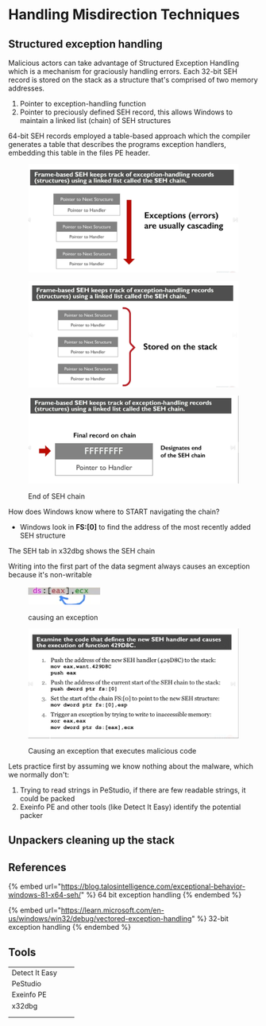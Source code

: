 # Handling Misdirection Techniques

## Structured exception handling

Malicious actors can take advantage of Structured Exception Handling which is a mechanism for  graciously handling errors. Each 32-bit SEH record is stored on the stack as a structure that's comprised of two memory addresses.&#x20;

1. Pointer to exception-handling function
2. Pointer to preciously defined SEH record, this allows Windows to maintain a linked list (chain) of SEH structures

64-bit SEH records employed a table-based approach which the compiler generates a table that describes the programs exception handlers, embedding this table in the files PE header.

<figure><img src="../../.gitbook/assets/image.png" alt=""><figcaption></figcaption></figure>

<figure><img src="../../.gitbook/assets/image (1).png" alt=""><figcaption></figcaption></figure>

<figure><img src="../../.gitbook/assets/image (2).png" alt=""><figcaption><p>End of SEH chain</p></figcaption></figure>

How does Windows know where to START navigating the chain?

* Windows look in **FS:\[0]** to find the address of the most recently added SEH structure

The SEH tab in x32dbg shows the SEH chain

Writing into the first part of the data segment always causes an exception because it's non-writable

<figure><img src="../../.gitbook/assets/image (3).png" alt=""><figcaption><p>causing an exception</p></figcaption></figure>

<figure><img src="../../.gitbook/assets/image (5).png" alt=""><figcaption><p>Causing an exception that executes malicious code</p></figcaption></figure>

Lets practice first by assuming we know nothing about the malware, which we normally don't:

1. Trying to read strings in PeStudio, if there are few readable strings, it could be packed
2. Exeinfo PE and other tools (like Detect It Easy) identify the potential packer

## Unpackers cleaning up the stack



## References

{% embed url="https://blog.talosintelligence.com/exceptional-behavior-windows-81-x64-seh/" %}
64 bit exception handling
{% endembed %}

{% embed url="https://learn.microsoft.com/en-us/windows/win32/debug/vectored-exception-handling" %}
32-bit exception handling
{% endembed %}

## Tools

|                |   |   |
| -------------- | - | - |
| Detect It Easy |   |   |
| PeStudio       |   |   |
| Exeinfo PE     |   |   |
| x32dbg         |   |   |
|                |   |   |
|                |   |   |
